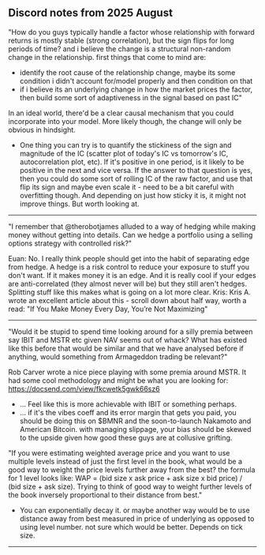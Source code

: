 ## Discord notes from 2025 August

"How do you guys typically handle a factor whose relationship with forward returns is mostly stable (strong correlation), but the sign flips for long periods of time? and i believe the change is a structural non-random change in the relationship. first things that come to mind are:
- identify the root cause of the relationship change, maybe its some condition i didn't account for/model properly and then condition on that
- if i believe its an underlying change in how the market prices the factor, then build some sort of adaptiveness in the signal based on past IC"

In an ideal world, there'd be a clear causal mechanism that you could incorporate into your model. More likely though, the change will only be obvious in hindsight. 
- One thing you can try is to quantify the stickiness of the sign and magnitude of the IC (scatter plot of today's IC vs tomorrow's IC, autocorrelation plot, etc). If it's positive in one period, is it likely to be positive in the next and vice versa. If the answer to that question is yes, then you could do some sort of rolling IC of the raw factor, and use that flip its sign and maybe even scale it - need to be a bit careful with overfitting though. And depending on just how sticky it is, it might not improve things. But worth looking at.

---

"I remember that @therobotjames alluded to a way of hedging while making money without getting into details. Can we hedge a portfolio using a selling options strategy with controlled risk?"

Euan: No. I really think people should get into the habit of separating edge from hedge. A hedge is a risk control to reduce your exposure to stuff you don't want. If it makes money it is an edge. And it is really cool if your edges are anti-correlated (they almost never will be) but they still aren't hedges. Splitting stuff like this makes what is going on a lot more clear.
Kris: Kris A. wrote an excellent article about this - scroll down about half way, worth a read: "If You Make Money Every Day, You’re Not Maximizing"

---

"Would it be stupid to spend time looking around for a silly premia between say IBIT and MSTR etc given NAV seems out of whack? What has existed like this before that would be similar and that we have analysed before if anything, would something from Armageddon trading be relevant?"

Rob Carver wrote a nice piece playing with some premia around MSTR. It had some cool methodology and might be what you are looking for: https://docsend.com/view/fkcwetk5gwk66sz6
- ... Feel like this is more achievable with IBIT or something perhaps.
- ... if it's the vibes coeff and its error margin that gets you paid, you should be doing this on $BMNR and the soon-to-launch Nakamoto and American Bitcoin. with managing slippage, your bias should be skewed to the upside given how good these guys are at collusive grifting.

"If you were estimating weighted average price and you want to use multiple levels instead of just the first level in the book, what would be a good way to weight the price levels further away from the best? the formula for 1 level looks like: WAP = (bid size x ask price + ask size x bid price) / (bid size + ask size). Trying to think of good way to weight further levels of the book inversely proportional to their distance from best."
- You can exponentially decay it. or maybe another way would be to use distance away from best measured in price of underlying as opposed to using level number. not sure which would be better. Depends on tick size.

---
